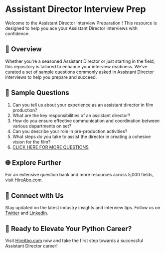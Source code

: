 # Assistant Director Interview Prep

Welcome to the Assistant Director Interview Preparation ! This resource is designed to help you ace your Assistant Director interviews with confidence.

## 🚀 Overview

Whether you're a seasoned Assistant Director or just starting in the field, this repository is tailored to enhance your interview readiness. We've curated a set of sample questions commonly asked in Assistant Director interviews to help you prepare and succeed.

## 📝 Sample Questions

1. Can you tell us about your experience as an assistant director in film production?
2. What are the key responsibilities of an assistant director?
3. How do you ensure effective communication and coordination between various departments on set?
4. Can you describe your role in pre-production activities?
5. What steps do you take to assist the director in creating a cohesive vision for the film?
6. [CLICK HERE FOR MORE QUESTIONS](https://hireabo.com/job/16_2_25/Assistant%20Director)

## 🌐 Explore Further

For an extensive question bank and more resources across 5,000 fields, visit [HireAbo.com](https://www.hireabo.com).

## 📱 Connect with Us

Stay updated on the latest industry insights and interview tips. Follow us on [Twitter](https://twitter.com/hireabo) and [LinkedIn](https://www.linkedin.com/in/hire-abo-3609972a8/).

## 🚀 Ready to Elevate Your Python Career?

Visit [HireAbo.com](https://www.hireabo.com) now and take the first step towards a successful Assistant Director career!